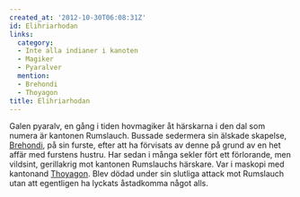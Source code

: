 ```yaml
---
created_at: '2012-10-30T06:08:31Z'
id: Elihriarhodan
links:
  category:
  - Inte alla indianer i kanoten
  - Magiker
  - Pyaralver
  mention:
  - Brehondi
  - Thoyagon
title: Elihriarhodan
---
```


Galen pyaralv, en gång i tiden hovmagiker åt härskarna i den dal som numera är kantonen Rumslauch.
Bussade sedermera sin älskade skapelse, [Brehondi], på sin furste, efter att ha förvisats av denne
på grund av en het affär med furstens hustru. Har sedan i många sekler fört ett förlorande, men
vildsint, gerillakrig mot kantonen Rumslauchs härskare. Var i maskopi med kantonand [Thoyagon]. Blev
dödad under sin slutliga attack mot Rumslauch utan att egentligen ha lyckats åstadkomma något alls.

  [Brehondi]: Brehondi
  [Thoyagon]: Thoyagon